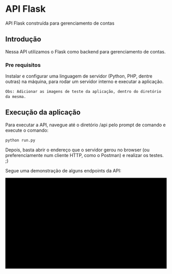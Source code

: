 # API Flask
API Flask construída para gerenciamento de contas

## Introdução

Nessa API utilizamos o Flask como backend para gerenciamento de contas.

### Pre requisitos

Instalar e configurar uma linguagem de servidor (Python, PHP, dentre outras) na máquina, para rodar um servidor interno e executar a aplicação.

```
Obs: Adicionar as imagens de teste da aplicação, dentro do diretório da mesma.
```


## Execução da aplicação
Para executar a API, navegue até o diretório /api pelo prompt de comando e execute o comando:

```
python run.py
```

Depois, basta abrir o endereço que o servidor gerou no browser (ou preferenciamente num cliente HTTP, como o Postman) e realizar os testes. ;)

Segue uma demonstração de alguns endpoints da API:

![](VideoFlask.gif)